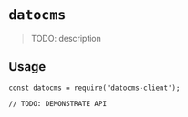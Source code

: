 # `datocms`

> TODO: description

## Usage

```
const datocms = require('datocms-client');

// TODO: DEMONSTRATE API
```
